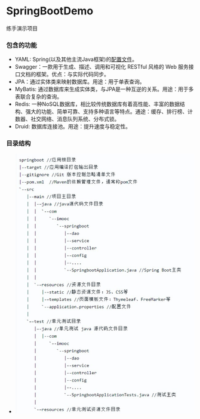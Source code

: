 # SpringBootDemo
练手演示项目
### 包含的功能
  * YAML: Spring(以及其他主流Java框架)的[配置文件](SpringBoot常用配置项.yml)。
  * Swagger：一款用于生成、描述、调用和可视化 RESTful 风格的 Web 服务接口文档的框架。优点：与实际代码同步。
  * JPA：通过实体类来映射数据库。用途：用于单表查询。
  * MyBatis: 通过数据库来生成实体类，与JPA是一种互逆的关系。用途：用于多表联合复杂的查询。
  * Redis: 一种NoSQL数据库，相比较传统数据库有着高性能、丰富的数据结构、强大的功能、简单可靠、支持多种语言等特点。通途：缓存、排行榜、计数器、社交网络、消息队列系统、分布式锁。
  * Druid: 数据库连接池。用途：提升速度与稳定性。

### 目录结构
* ![image](目录结构.jpg)